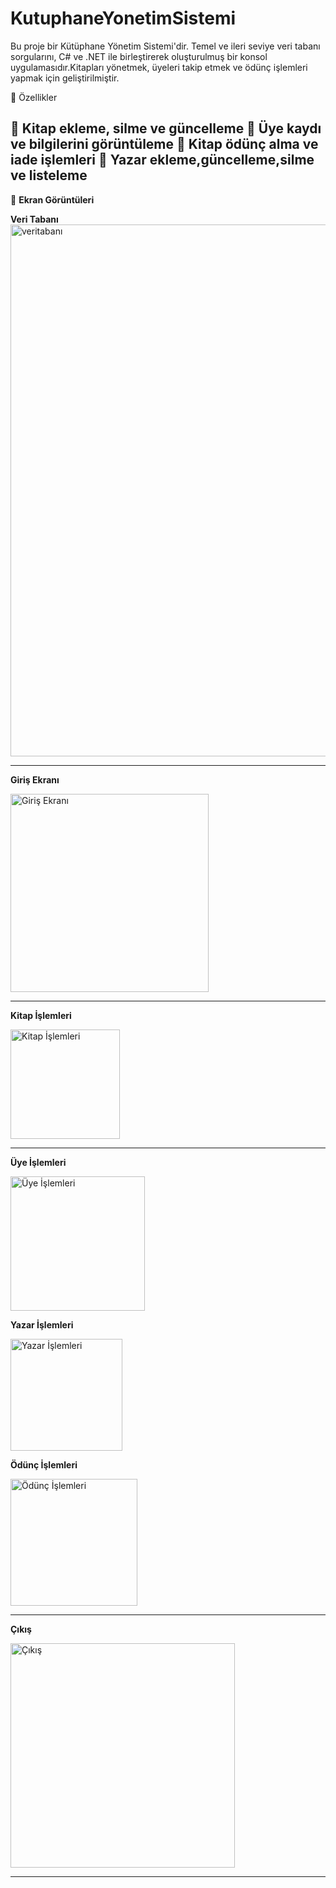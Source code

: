 # KutuphaneYonetimSistemi

Bu proje bir Kütüphane Yönetim Sistemi'dir. Temel ve ileri seviye veri tabanı sorgularını, C# ve .NET ile birleştirerek oluşturulmuş bir konsol uygulamasıdır.Kitapları yönetmek, üyeleri takip etmek ve ödünç işlemleri yapmak için geliştirilmiştir.

🚀 Özellikler

📖 Kitap ekleme, silme ve güncelleme
👤 Üye kaydı ve bilgilerini görüntüleme
📅 Kitap ödünç alma ve iade işlemleri
👤 Yazar ekleme,güncelleme,silme ve listeleme
---------------------------------------------------------------------------------------------------------------------------------------------
📸 **Ekran Görüntüleri**

**Veri Tabanı**
<img width="851" alt="veritabanı" src="https://github.com/user-attachments/assets/88be4ef0-c3e9-4132-8842-463953a319d1" />

---------------------------------------------------------------------------------------------------------------------------------------------

**Giriş Ekranı**

<img width="317" alt="Giriş Ekranı" src="https://github.com/user-attachments/assets/e10a3742-a8d3-48c7-b2c6-df4e6b8f7c71" />

---------------------------------------------------------------------------------------------------------------------------------------------
**Kitap İşlemleri**

<img width="175" alt="Kitap İşlemleri" src="https://github.com/user-attachments/assets/924044fe-e3df-4543-bd7e-b490476a819c" />

---------------------------------------------------------------------------------------------------------------------------------------------
**Üye İşlemleri**

<img width="215" alt="Üye İşlemleri" src="https://github.com/user-attachments/assets/e87156f6-29f2-4741-9e7e-8b23102b9374" />

**Yazar İşlemleri**

<img width="179" alt="Yazar İşlemleri" src="https://github.com/user-attachments/assets/f6bae0dd-512b-4c81-8576-261c3e221f89" />

**Ödünç İşlemleri**

<img width="203" alt="Ödünç İşlemleri" src="https://github.com/user-attachments/assets/74e61445-8e19-4531-91fc-d74f9cee9598" />

---------------------------------------------------------------------------------------------------------------------------------------------
**Çıkış**

<img width="359" alt="Çıkış" src="https://github.com/user-attachments/assets/57daeb1e-03be-4b17-ab93-227bb3670c62" />

---------------------------------------------------------------------------------------------------------------------------------------------


